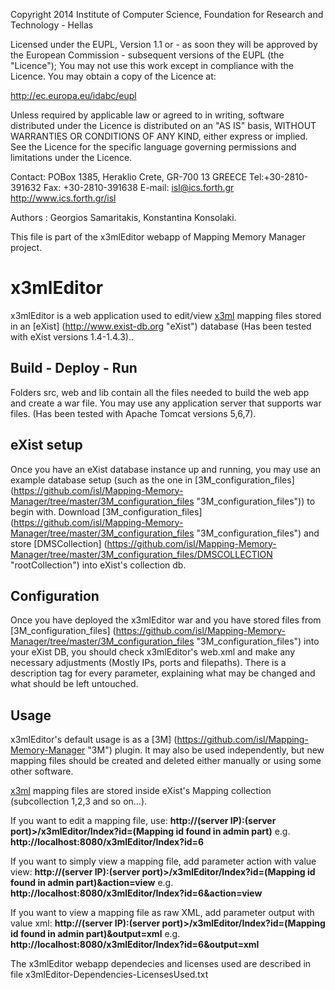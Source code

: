 Copyright 2014 Institute of Computer Science,
Foundation for Research and Technology - Hellas

Licensed under the EUPL, Version 1.1 or - as soon they will be approved
by the European Commission - subsequent versions of the EUPL (the "Licence");
You may not use this work except in compliance with the Licence.
You may obtain a copy of the Licence at:

http://ec.europa.eu/idabc/eupl

Unless required by applicable law or agreed to in writing, software distributed
under the Licence is distributed on an "AS IS" basis,
WITHOUT WARRANTIES OR CONDITIONS OF ANY KIND, either express or implied.
See the Licence for the specific language governing permissions and limitations
under the Licence.

Contact:  POBox 1385, Heraklio Crete, GR-700 13 GREECE
Tel:+30-2810-391632
Fax: +30-2810-391638
E-mail: isl@ics.forth.gr
http://www.ics.forth.gr/isl

Authors : Georgios Samaritakis, Konstantina Konsolaki.

This file is part of the x3mlEditor webapp of Mapping Memory Manager project.

x3mlEditor
==========

x3mlEditor is a web application used to edit/view [x3ml](https://github.com/delving/x3ml "x3ml") mapping files stored in an [eXist] (http://www.exist-db.org "eXist") database (Has been tested with eXist versions 1.4-1.4.3)..

## Build - Deploy - Run
Folders src, web and lib contain all the files needed to build the web app and create a war file.
You may use any application server that supports war files. (Has been tested with Apache Tomcat versions 5,6,7).

## eXist setup 
Once you have an eXist database instance up and running, you may use an example database setup (such as the one in [3M_configuration_files] (https://github.com/isl/Mapping-Memory-Manager/tree/master/3M_configuration_files "3M_configuration_files")) to begin with. Download [3M_configuration_files] (https://github.com/isl/Mapping-Memory-Manager/tree/master/3M_configuration_files "3M_configuration_files") and store [DMSCollection] (https://github.com/isl/Mapping-Memory-Manager/tree/master/3M_configuration_files/DMSCOLLECTION "rootCollection") into eXist's collection db.

## Configuration
Once you have deployed the x3mlEditor war and you have stored files from [3M_configuration_files] (https://github.com/isl/Mapping-Memory-Manager/tree/master/3M_configuration_files "3M_configuration_files") into your eXist DB, you should check x3mlEditor's web.xml and make any necessary adjustments (Mostly IPs, ports and filepaths). There is a description tag for every parameter, explaining what may be changed and what should be left untouched.

## Usage
x3mlEditor's default usage is as a [3M] (https://github.com/isl/Mapping-Memory-Manager "3M") plugin.
It may also be used independently, but new mapping files should be created and deleted either manually or using some other software.

[x3ml](https://github.com/delving/x3ml "x3ml") mapping files are stored inside eXist's Mapping collection (subcollection 1,2,3 and so on...). 

If you want to edit a mapping file, use:
**http://(server IP):(server port)>/x3mlEditor/Index?id=(Mapping id found in admin part)** 
e.g. **http://localhost:8080/x3mlEditor/Index?id=6**

If you want to simply view a mapping file, add parameter action with value view:
**http://(server IP):(server port)>/x3mlEditor/Index?id=(Mapping id found in admin part)&action=view** 
e.g. **http://localhost:8080/x3mlEditor/Index?id=6&action=view**

If you want to view a mapping file as raw XML, add parameter output with value xml:
**http://(server IP):(server port)>/x3mlEditor/Index?id=(Mapping id found in admin part)&output=xml** 
e.g. **http://localhost:8080/x3mlEditor/Index?id=6&output=xml**

The x3mlEditor webapp dependecies and licenses used are described in file x3mlEditor-Dependencies-LicensesUsed.txt 


